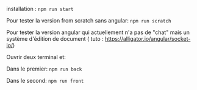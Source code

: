 installation : `npm run start`

Pour tester la version from scratch sans angular: `npm run scratch`

Pour tester la version angular qui actuellement n'a pas de "chat" mais un système d'édition de document
( tuto : https://alligator.io/angular/socket-io/)

Ouvrir deux terminal et:

Dans le premier: `npm run back`

Dans le second: `npm run front`
